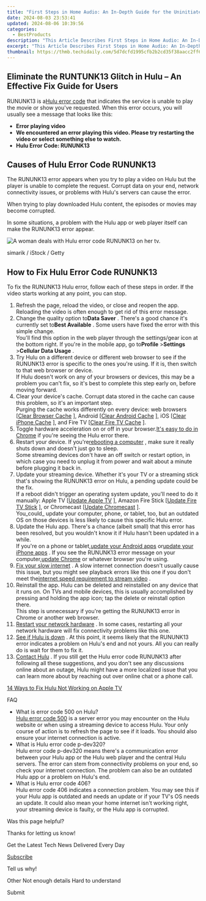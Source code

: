 ```yaml
---
title: "First Steps in Home Audio: An In-Depth Guide for the Uninitiated"
date: 2024-08-03 23:53:41
updated: 2024-08-06 10:39:56
categories:
  - BestProducts
description: "This Article Describes First Steps in Home Audio: An In-Depth Guide for the Uninitiated"
excerpt: "This Article Describes First Steps in Home Audio: An In-Depth Guide for the Uninitiated"
thumbnail: https://thmb.techidaily.com/5d7dcfd1995cfb2b2cd35f38aacc2ff6a59f7f19a16a6dde32033f2c286a09f2.jpg
---
```


## Eliminate the RUNTUNK13 Glitch in Hulu – An Effective Fix Guide for Users
 RUNUNK13 is a[Hulu error code](https://www.lifewire.com/fix-hulu-error-codes-3-500-and-more-4173396) that indicates the service is unable to play the movie or show you've requested. When this error occurs, you will usually see a message that looks like this:

* **Error playing video**
* **We encountered an error playing this video. Please try restarting the video or select something else to watch.**
* **Hulu Error Code: RUNUNK13**

## Causes of Hulu Error Code RUNUNK13

 The RUNUNK13 error appears when you try to play a video on Hulu but the player is unable to complete the request. Corrupt data on your end, network connectivity issues, or problems with Hulu's servers can cause the error.

 When trying to play downloaded Hulu content, the episodes or movies may become corrupted.

 In some situations, a problem with the Hulu app or web player itself can make the RUNUNK13 error appear.

![A woman deals with Hulu error code RUNUNK13 on her tv.](https://www.lifewire.com/thmb/UpkctglNRHTu_7x1pxsABBFFLYQ=/1500x0/filters:no_upscale():max_bytes(150000):strip_icc():format(webp)/huluerrorcoderununk13-60a1c554c3fb4f5b9f8e4b908c73728b.jpg)

 simarik / iStock / Getty

## How to Fix Hulu Error Code RUNUNK13

 To fix the RUNUNK13 Hulu error, follow each of these steps in order. If the video starts working at any point, you can stop.

1. Refresh the page, reload the video, or close and reopen the app. Reloading the video is often enough to get rid of this error message.
2. Change the quality option to**Data Saver** . There's a good chance it's currently set to**Best Available** . Some users have fixed the error with this simple change.  
 You'll find this option in the web player through the settings/gear icon at the bottom right. If you're in the mobile app, go to**Profile** \>**Settings** \>**Cellular Data Usage** .
3. Try Hulu on a different device or different web browser to see if the RUNUNK13 error is specific to the ones you're using. If it is, then switch to that web browser or device.  
 If Hulu doesn't work on any of your browsers or devices, this may be a problem you can't fix, so it's best to complete this step early on, before moving forward.
4. Clear your device's cache. Corrupt data stored in the cache can cause this problem, so it's an important step.  
 Purging the cache works differently on every device: web browsers \[[Clear Browser Cache](https://www.lifewire.com/how-to-clear-cache-2617980) \], Android \[[Clear Android Cache](https://www.lifewire.com/clear-cache-android-4157780) \], iOS \[[Clear iPhone Cache](https://www.lifewire.com/clear-iphone-cache-4178428) \], and Fire TV \[[Clear Fire TV Cache](https://www.lifewire.com/clear-cache-on-firestick-4177638) \].
5. Toggle hardware acceleration on or off in your browser.[It's easy to do in Chrome](https://www.lifewire.com/hardware-acceleration-in-chrome-4125122) if you're seeing the Hulu error there.
6. Restart your device. If you're[rebooting a computer](https://www.lifewire.com/how-to-reboot-a-computer-2624568) , make sure it really shuts down and doesn't just go to sleep.  
 Some streaming devices don't have an off switch or restart option, in which case you need to unplug it from power and wait about a minute before plugging it back in.
7. Update your streaming device. Whether it's your TV or a streaming stick that's showing the RUNUNK13 error on Hulu, a pending update could be the fix.  
 If a reboot didn't trigger an operating system update, you'll need to do it manually: Apple TV \[[Update Apple TV](https://www.lifewire.com/update-latest-apple-tv-os-1999697) \], Amazon Fire Stick \[[Update Fire TV Stick](https://www.lifewire.com/how-to-update-amazon-fire-stick-4173448) \], or Chromecast \[[Update Chromecast](https://www.lifewire.com/how-to-update-chromecast-4628168) \].  
 You_could_ update your computer, phone, or tablet, too, but an outdated OS on those devices is less likely to cause this specific Hulu error.
8. Update the Hulu app. There's a chance (albeit small) that this error has been resolved, but you wouldn't know it if Hulu hasn't been updated in a while.  
 If you're on a phone or tablet,[update your Android apps](https://www.lifewire.com/update-apps-on-android-7106106) or[update your iPhone apps](https://www.lifewire.com/ways-to-keep-iphone-apps-to-date-2000645) . If you see the RUNUNK13 error message on your computer,[update Chrome](https://www.lifewire.com/how-to-update-chrome-4690369) or whatever browser you're using.
9. [Fix your slow internet](https://www.lifewire.com/troubleshooting-slow-internet-connection-818125) . A slow internet connection doesn't usually cause this issue, but you might see playback errors like this one if you don't meet the[internet speed requirement to stream video](https://www.lifewire.com/internet-speed-requirements-for-movie-viewing-1847401) .
10. Reinstall the app. Hulu can be deleted and reinstalled on any device that it runs on. On TVs and mobile devices, this is usually accomplished by pressing and holding the app icon; tap the delete or reinstall option there.  
 This step is unnecessary if you're getting the RUNUNK13 error in Chrome or another web browser.
11. [Restart your network hardware](https://www.lifewire.com/how-to-properly-restart-a-router-modem-2624570) . In some cases, restarting all your network hardware will fix connectivity problems like this one.
12. [See if Hulu is down](https://www.lifewire.com/is-hulu-down-or-is-it-you-4802265) . At this point, it seems likely that the RUNUNK13 error indicates a problem on Hulu's end and not yours. All you can really do is wait for them to fix it.
13. [Contact Hulu](https://help.hulu.com/contact-us/fix-a-problem) . If you still get the Hulu error code RUNUNK13 after following all these suggestions, and you don't see any discussions online about an outage, Hulu might have a more localized issue that you can learn more about by reaching out over online chat or a phone call.

[14 Ways to Fix Hulu Not Working on Apple TV](https://www.lifewire.com/fix-hulu-on-apple-tv-7480005)

 FAQ

* What is error code 500 on Hulu?  
[Hulu error code 500](https://www.lifewire.com/fix-hulu-error-codes-3-500-and-more-4173396#toc-how-to-fix-hulu-500-error) is a server error you may encounter on the Hulu website or when using a streaming device to access Hulu. Your only course of action is to refresh the page to see if it loads. You should also ensure your internet connection is active.
* What is Hulu error code p-dev320?  
 Hulu error code p-dev320 means there's a communication error between your Hulu app or the Hulu web player and the central Hulu servers. The error can stem from connectivity problems on your end, so check your internet connection. The problem can also be an outdated Hulu app or a problem on Hulu's end.
* What is Hulu error code 406?  
 Hulu error code 406 indicates a connection problem. You may see this if your Hulu app is outdated and needs an update or if your TV's OS needs an update. It could also mean your home internet isn't working right, your streaming device is faulty, or the Hulu app is corrupted.

Was this page helpful?

Thanks for letting us know!

 Get the Latest Tech News Delivered Every Day

[Subscribe](https://www.lifewire.com/#)

Tell us why!

 Other  Not enough details  Hard to understand

 Submit

<ins class="adsbygoogle"
     style="display:block"
     data-ad-format="autorelaxed"
     data-ad-client="ca-pub-7571918770474297"
     data-ad-slot="1223367746"></ins>



<ins class="adsbygoogle"
     style="display:block"
     data-ad-client="ca-pub-7571918770474297"
     data-ad-slot="8358498916"
     data-ad-format="auto"
     data-full-width-responsive="true"></ins>

